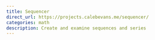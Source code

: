 ```yaml
---
title: Sequencer
direct_url: https://projects.calebevans.me/sequencer/
categories: math
description: Create and examine sequences and series
---
```

